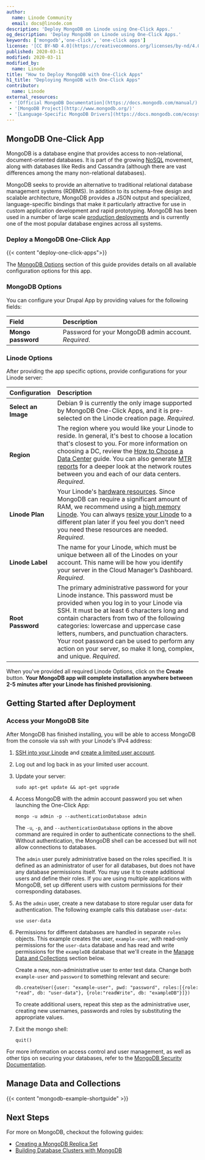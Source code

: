 ```yaml
---
author:
  name: Linode Community
  email: docs@linode.com
description: 'Deploy MongoDB on Linode using One-Click Apps.'
og_description: 'Deploy MongoDB on Linode using One-Click Apps.'
keywords: ['mongodb','one-click', 'one-click apps']
license: '[CC BY-ND 4.0](https://creativecommons.org/licenses/by-nd/4.0)'
published: 2020-03-11
modified: 2020-03-11
modified_by:
  name: Linode
title: "How to Deploy MongoDB with One-Click Apps"
h1_title: "Deploying MongoDB with One-Click Apps"
contributor:
  name: Linode
external_resources:
 - '[Official MongoDB Documentation](https://docs.mongodb.com/manual/)'
 - '[MongoDB Project](http://www.mongodb.org/)'
 - '[Language-Specific MongoDB Drivers](https://docs.mongodb.com/ecosystem/drivers/)'
---
```


## MongoDB One-Click App

MongoDB is a database engine that provides access to non-relational, document-oriented databases. It is part of the growing [NoSQL](https://en.wikipedia.org/wiki/NoSQL) movement, along with databases like Redis and Cassandra (although there are vast differences among the many non-relational databases).

MongoDB seeks to provide an alternative to traditional relational database management systems (RDBMS). In addition to its schema-free design and scalable architecture, MongoDB provides a JSON output and specialized, language-specific bindings that make it particularly attractive for use in custom application development and rapid prototyping. MongoDB has been used in a number of large scale [production deployments](https://www.mongodb.com/community/deployments) and is currently one of the most popular database engines across all systems.

### Deploy a MongoDB One-Click App

{{< content "deploy-one-click-apps">}}

The [MongoDB Options](#mongodb-options) section of this guide provides details on all available configuration options for this app.

### MongoDB Options

You can configure your Drupal App by providing values for the following fields:

| **Field** | **Description** |
|:--------------|:------------|
| **Mongo password** | Password for your MongoDB admin account. *Required*. |

### Linode Options

After providing the app specific options, provide configurations for your Linode server:

| **Configuration** | **Description** |
|:--------------|:------------|
| **Select an Image** | Debian 9 is currently the only image supported by MongoDB One-Click Apps, and it is pre-selected on the Linode creation page. *Required*. |
| **Region** | The region where you would like your Linode to reside. In general, it's best to choose a location that's closest to you. For more information on choosing a DC, review the [How to Choose a Data Center](/docs/platform/how-to-choose-a-data-center) guide. You can also generate [MTR reports](/docs/networking/diagnostics/diagnosing-network-issues-with-mtr/) for a deeper look at the network routes between you and each of our data centers. *Required*. |
| **Linode Plan** | Your Linode's [hardware resources](/docs/platform/how-to-choose-a-linode-plan/#hardware-resource-definitions). Since MongoDB can require a significant amount of RAM, we recommend using a [high memory Linode](https://www.linode.com/pricing/high-memory). You can always [resize your Linode](/docs/platform/disk-images/resizing-a-linode/) to a different plan later if you feel you don't need you need these resources are needed. *Required*. |
| **Linode Label** | The name for your Linode, which must be unique between all of the Linodes on your account. This name will be how you identify your server in the Cloud Manager’s Dashboard. *Required*. |
| **Root Password** | The primary administrative password for your Linode instance. This password must be provided when you log in to your Linode via SSH. It must be at least 6 characters long and contain characters from two of the following categories: lowercase and uppercase case letters, numbers, and punctuation characters. Your root password can be used to perform any action on your server, so make it long, complex, and unique. *Required*. |

When you've provided all required Linode Options, click on the **Create** button. **Your MongoDB app will complete installation anywhere between 2-5 minutes after your Linode has finished provisioning**.

## Getting Started after Deployment

### Access your MongoDB Site

After MongoDB has finished installing, you will be able to access MongoDB from the console via ssh with your Linode's IPv4 address:

1.  [SSH into your Linode](/docs/getting-started/#connect-to-your-linode-via-ssh) and [create a limited user account](/docs/security/securing-your-server/#add-a-limited-user-account).

1.  Log out and log back in as your limited user account.

1.  Update your server:

        sudo apt-get update && apt-get upgrade

1.  Access MongoDB with the admin account password you set when launching the One-Click App:

        mongo -u admin -p --authenticationDatabase admin

    The `-u`, `-p`, and `--authenticationDatabase` options in the above command are required in order to authenticate connections to the shell. Without authentication, the MongoDB shell can be accessed but will not allow connections to databases.

    The `admin` user purely administrative based on the roles specified. It is defined as an administrator of user for all databases, but does not have any database permissions itself. You may use it to create additional users and define their roles. If you are using multiple applications with MongoDB, set up different users with custom permissions for their corresponding databases.

1.  As the `admin` user, create a new database to store regular user data for authentication. The following example calls this database `user-data`:

        use user-data

1.  Permissions for different databases are handled in separate `roles` objects. This example creates the user, `example-user`, with read-only permissions for the `user-data` database and has read and write permissions for the `exampleDB` database that we'll create in the [Manage Data and Collections](#manage-data-and-collections) section below.

    Create a new, non-administrative user to enter test data. Change both `example-user` and `password` to something relevant and secure:

        db.createUser({user: "example-user", pwd: "password", roles:[{role: "read", db: "user-data"}, {role:"readWrite", db: "exampleDB"}]})

    To create additional users, repeat this step as the administrative user, creating new usernames, passwords and roles by substituting the appropriate values.

1.  Exit the mongo shell:

        quit()

For more information on access control and user management, as well as other tips on securing your databases, refer to the [MongoDB Security Documentation](https://docs.mongodb.com/manual/security).

## Manage Data and Collections

{{< content "mongodb-example-shortguide" >}}

## Next Steps

For more on MongoDB, checkout the following guides:

- [Creating a MongoDB Replica Set](/docs/databases/mongodb/create-a-mongodb-replica-set/)
- [Building Database Clusters with MongoDB](/docs/databases/mongodb/build-database-clusters-with-mongodb/)
